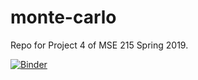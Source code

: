 # monte-carlo
Repo for Project 4 of MSE 215 Spring 2019. 

[![Binder](https://mybinder.org/badge_logo.svg)](https://mybinder.org/v2/gh/mse215/monte-carlo.git/master)
